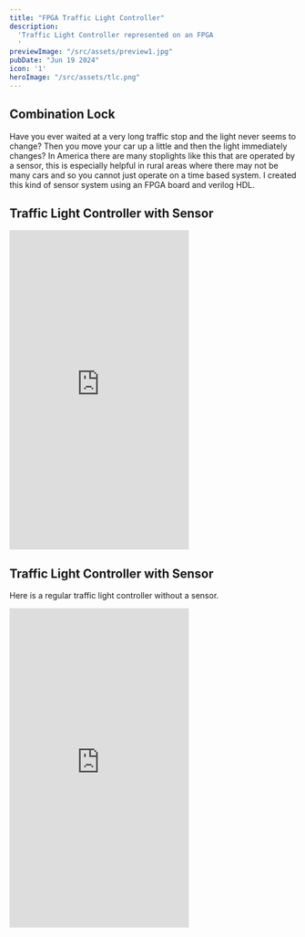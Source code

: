 ```yaml
---
title: "FPGA Traffic Light Controller"
description:
  'Traffic Light Controller represented on an FPGA
  '
previewImage: "/src/assets/preview1.jpg"
pubDate: "Jun 19 2024"
icon: '1'
heroImage: "/src/assets/tlc.png"
---
```


## Combination Lock

Have you ever waited at a very long traffic stop and the light never seems to change? Then you move your car up a little and then the light immediately changes? In America there are many stoplights like this that are operated by a sensor, this is especially helpful in rural areas where there may not be many cars and so you cannot just operate on a time based system. I created this kind of sensor system using an FPGA board and verilog HDL. 

## Traffic Light Controller with Sensor
<iframe width="315" height="560"
src="https://www.youtube.com/embed/LJMz6TokmX4"
title="YouTube video player"
frameborder="0"
allow="accelerometer; autoplay; clipboard-write; encrypted-media; gyroscope; picture-in-picture; web-share"
allowfullscreen></iframe>

## Traffic Light Controller with Sensor

Here is a regular traffic light controller without a sensor.

<iframe width="315" height="560"
src="https://www.youtube.com/embed/bSB4RIq4jF4"
title="YouTube video player"
frameborder="0"
allow="accelerometer; autoplay; clipboard-write; encrypted-media; gyroscope; picture-in-picture; web-share"
allowfullscreen></iframe>